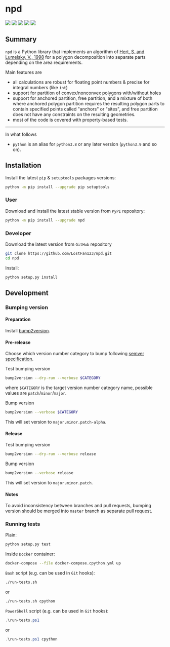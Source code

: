 npd
===========


[![](https://travis-ci.org/LostFan123/npd.svg?branch=master)](https://travis-ci.org/LostFan123/npd "Travis CI")
[![](https://dev.azure.com/skorobogatov/npd/_apis/build/status/LostFan123.npd?branchName=master)](https://dev.azure.com/skorobogatov/npd/_build/latest?definitionId=2&branchName=master "Azure Pipelines")
[![](https://codecov.io/gh/LostFan123/npd/branch/master/graph/badge.svg)](https://codecov.io/gh/LostFan123/npd "Codecov")
[![](https://img.shields.io/github/license/LostFan123/npd.svg)](https://github.com/LostFan123/npd/blob/master/LICENSE "License")
[![](https://badge.fury.io/py/npd.svg)](https://badge.fury.io/py/npd "PyPI")

Summary
-------

`npd` is a Python library that implements an algorithm of 
[Hert, S. and Lumelsky, V., 1998](https://www.worldscientific.com/doi/abs/10.1142/S0218195998000230)
for a polygon decomposition into separate parts depending on the area 
requirements.

Main features are
- all calculations are robust for floating point numbers
& precise for integral numbers (like `int`)
- support for partition of convex/nonconvex polygons with/without holes
- support for anchored partition, free partition, and a mixture of both 
where anchored polygon partition requires the resulting polygon parts to 
contain specified points called "anchors" or "sites", and free partition does 
not have any constraints on the resulting geometries. 
- most of the code is covered with property-based tests.
---

In what follows
- `python` is an alias for `python3.8` or any later
version (`python3.9` and so on).

Installation
------------

Install the latest `pip` & `setuptools` packages versions:
  ```bash
  python -m pip install --upgrade pip setuptools
  ```

### User

Download and install the latest stable version from `PyPI` repository:
  ```bash
  python -m pip install --upgrade npd
  ```

### Developer

Download the latest version from `GitHub` repository
```bash
git clone https://github.com/LostFan123/npd.git
cd npd
```

Install:
  ```bash
  python setup.py install
  ```

Development
-----------

### Bumping version

#### Preparation

Install
[bump2version](https://github.com/c4urself/bump2version#installation).

#### Pre-release

Choose which version number category to bump following [semver
specification](http://semver.org/).

Test bumping version
```bash
bump2version --dry-run --verbose $CATEGORY
```

where `$CATEGORY` is the target version number category name, possible
values are `patch`/`minor`/`major`.

Bump version
```bash
bump2version --verbose $CATEGORY
```

This will set version to `major.minor.patch-alpha`. 

#### Release

Test bumping version
```bash
bump2version --dry-run --verbose release
```

Bump version
```bash
bump2version --verbose release
```

This will set version to `major.minor.patch`.

#### Notes

To avoid inconsistency between branches and pull requests,
bumping version should be merged into `master` branch 
as separate pull request.

### Running tests

Plain:
  ```bash
  python setup.py test
  ```

Inside `Docker` container:
  ```bash
  docker-compose --file docker-compose.cpython.yml up
  ```

`Bash` script (e.g. can be used in `Git` hooks):
  ```bash
  ./run-tests.sh
  ```
  or
  ```bash
  ./run-tests.sh cpython
  ```

`PowerShell` script (e.g. can be used in `Git` hooks):
  ```powershell
  .\run-tests.ps1
  ```
  or
  ```powershell
  .\run-tests.ps1 cpython
  ```
